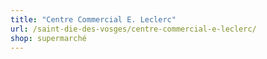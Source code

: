 ```yaml
---
title: "Centre Commercial E. Leclerc"
url: /saint-die-des-vosges/centre-commercial-e-leclerc/
shop: supermarché
---
```

